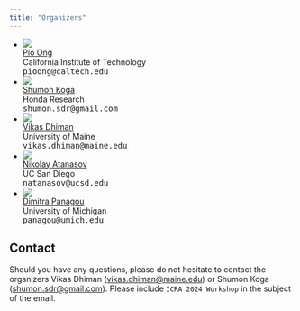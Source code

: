 ```yaml
---
title: "Organizers"
---
```


<div class="index-key">
<div class="wrap2" >
<div class="index-key-box clear" >
<div class="index-key-right">
<ul class="clear">

<li> <a href="http://terrano.ucsd.edu/pio/">
<div> <img src="assets/fig/Pio Ong.jpg" class="speaker-mugshot"/> </div>
<span>Pio Ong </span> </a>
<div>California Institute of Technology</div>
<tt> pioong@caltech.edu </tt>
</li>


<li> <a href="https://shumon0423.github.io/">
<div> <img src="assets/fig/shumon.png" class="speaker-mugshot"/> </div>
<span>Shumon Koga </span> </a>
<div>Honda Research</div>
<tt> shumon.sdr@gmail.com </tt>
</li>


<li> <a href="https://vikasdhiman.info">
<div> <img src="assets/fig/vdhiman.jpg" class="speaker-mugshot"/> </div>
<span>Vikas Dhiman </span> </a>
<div> University of Maine </div>
<tt> vikas.dhiman@maine.edu </tt>
</li>

<li> <a href="https://natanaso.github.io">
<div> <img src="assets/fig/Atanasov.jpg" class="speaker-mugshot"/> </div>
<span>Nikolay Atanasov </span></a>
  <div>UC San Diego</div>
<tt> natanasov@ucsd.edu </tt>
</li>


<li> <a href="http://www-personal.umich.edu/~dpanagou/">
<div> <img src="assets/fig/DimitraPanagou.jpg" class="speaker-mugshot"/> </div>
<span>Dimitra Panagou </span> </a>
  <div>University of Michigan</div>
<tt> panagou@umich.edu </tt>
</li>

</ul>
</div>
</div>
</div>
</div>
<div style="clear: both" ></div>

## Contact
Should you have any questions, please do not hesitate to contact the organizers Vikas Dhiman (vikas.dhiman@maine.edu) or Shumon Koga (shumon.sdr@gmail.com). Please include ``ICRA 2024 Workshop`` in the subject of the email. 
